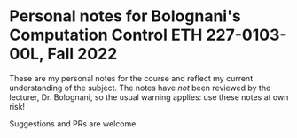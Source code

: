 # Personal notes for Bolognani's Computation Control ETH 227-0103-00L, Fall 2022


These are my personal notes for the course and reflect my current
understanding of the subject. The notes have *not* been reviewed by
the lecturer, Dr. Bolognani, so the usual warning applies: use these
notes at own risk!

Suggestions and PRs are welcome.
